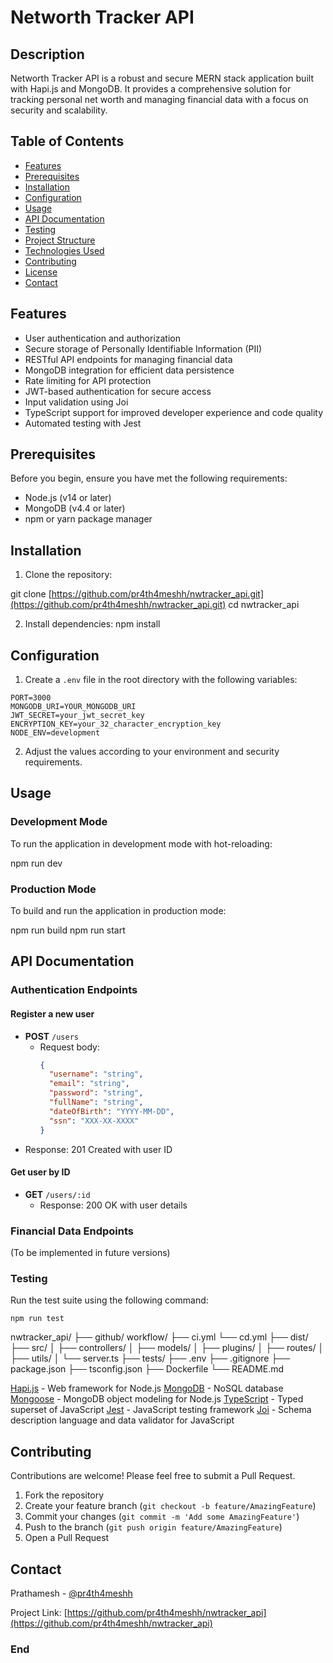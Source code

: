 # Networth Tracker API

## Description

Networth Tracker API is a robust and secure MERN stack application built with Hapi.js and MongoDB. It provides a comprehensive solution for tracking personal net worth and managing financial data with a focus on security and scalability.

## Table of Contents

- [Features](#features)
- [Prerequisites](#prerequisites)
- [Installation](#installation)
- [Configuration](#configuration)
- [Usage](#usage)
- [API Documentation](#api-documentation)
- [Testing](#testing)
- [Project Structure](#project-structure)
- [Technologies Used](#technologies-used)
- [Contributing](#contributing)
- [License](#license)
- [Contact](#contact)

## Features

- User authentication and authorization
- Secure storage of Personally Identifiable Information (PII)
- RESTful API endpoints for managing financial data
- MongoDB integration for efficient data persistence
- Rate limiting for API protection
- JWT-based authentication for secure access
- Input validation using Joi
- TypeScript support for improved developer experience and code quality
- Automated testing with Jest

## Prerequisites

Before you begin, ensure you have met the following requirements:

- Node.js (v14 or later)
- MongoDB (v4.4 or later)
- npm or yarn package manager

## Installation

1. Clone the repository:

git clone [https://github.com/pr4th4meshh/nwtracker_api.git](https://github.com/pr4th4meshh/nwtracker_api.git)
cd nwtracker_api


2. Install dependencies:
npm install


## Configuration

1. Create a `.env` file in the root directory with the following variables:

```
PORT=3000
MONGODB_URI=YOUR_MONGODB_URI
JWT_SECRET=your_jwt_secret_key
ENCRYPTION_KEY=your_32_character_encryption_key
NODE_ENV=development
```


2. Adjust the values according to your environment and security requirements.

## Usage

### Development Mode

To run the application in development mode with hot-reloading:

npm run dev


### Production Mode

To build and run the application in production mode:

npm run build
npm run start


## API Documentation

### Authentication Endpoints

#### Register a new user
- **POST** `/users`
  - Request body:
    ```json
    {
      "username": "string",
      "email": "string",
      "password": "string",
      "fullName": "string",
      "dateOfBirth": "YYYY-MM-DD",
      "ssn": "XXX-XX-XXXX"
    }

- Response: 201 Created with user ID

#### Get user by ID
- **GET** `/users/:id`
  - Response: 200 OK with user details

### Financial Data Endpoints

(To be implemented in future versions)


### Testing
Run the test suite using the following command:

```npm run test```

nwtracker_api/
├── github/
    workflow/
        ├── ci.yml
        └── cd.yml
├── dist/
├── src/
│   ├── controllers/
│   ├── models/
│   ├── plugins/
│   ├── routes/
│   ├── utils/
│   └── server.ts
├── tests/
├── .env
├── .gitignore
├── package.json
├── tsconfig.json
├── Dockerfile
└── README.md


[Hapi.js](https://hapi.dev/) - Web framework for Node.js
[MongoDB](https://www.mongodb.com/) - NoSQL database
[Mongoose](https://mongoosejs.com/) - MongoDB object modeling for Node.js
[TypeScript](https://www.typescriptlang.org/) - Typed superset of JavaScript
[Jest](https://jestjs.io/) - JavaScript testing framework
[Joi](https://joi.dev/) - Schema description language and data validator for JavaScript

## Contributing

Contributions are welcome! Please feel free to submit a Pull Request.

1. Fork the repository
2. Create your feature branch (`git checkout -b feature/AmazingFeature`)
3. Commit your changes (`git commit -m 'Add some AmazingFeature'`)
4. Push to the branch (`git push origin feature/AmazingFeature`)
5. Open a Pull Request


## Contact

Prathamesh - [@pr4th4meshh](https://github.com/pr4th4meshh)

Project Link: [https://github.com/pr4th4meshh/nwtracker_api](https://github.com/pr4th4meshh/nwtracker_api)

### End
